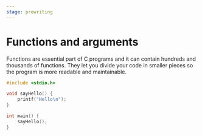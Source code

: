 ```yaml
---
stage: prewriting
---
```


# Functions and arguments

Functions are essential part of C programs and it can contain hundreds and thousands
of functions. They let you divide your code in smaller pieces so the program is
more readable and maintainable.

```c
#include <stdio.h>

void sayHello() {
    printf("Hello\n");
}

int main() {
    sayHello();
}
```
